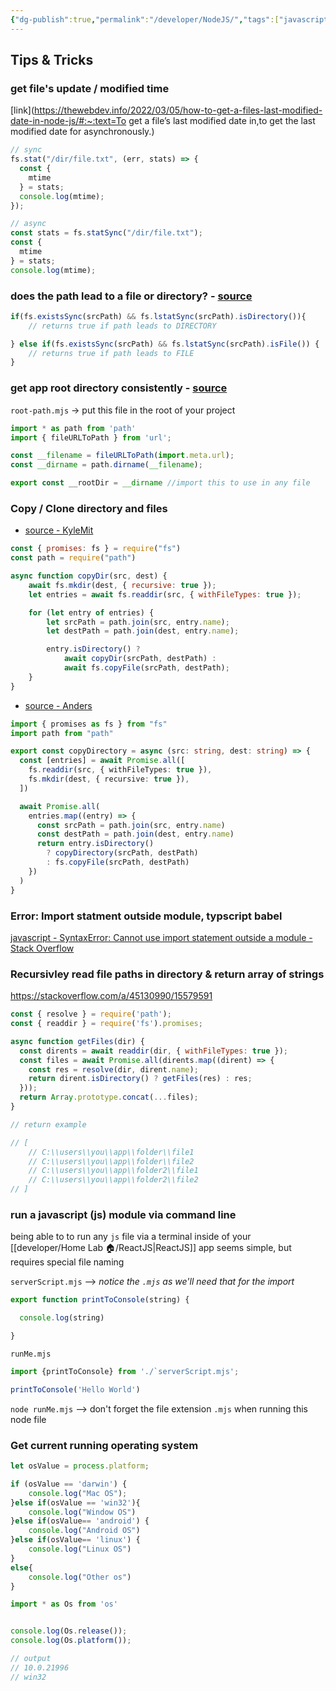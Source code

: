 ```yaml
---
{"dg-publish":true,"permalink":"/developer/NodeJS/","tags":["javascript","typescript","webdev"]}
---
```


## Tips & Tricks

### get file's update / modified time
[link](https://thewebdev.info/2022/03/05/how-to-get-a-files-last-modified-date-in-node-js/#:~:text=To get a file’s last modified date in,to get the last modified date for asynchronously.)
```js
// sync
fs.stat("/dir/file.txt", (err, stats) => {
  const {
    mtime
  } = stats;
  console.log(mtime);
});

// async
const stats = fs.statSync("/dir/file.txt");
const {
  mtime
} = stats;
console.log(mtime);
```

### does the path lead to a file or directory? - [source](https://stackoverflow.com/a/15630832/15579591)
```js
if(fs.existsSync(srcPath) && fs.lstatSync(srcPath).isDirectory()){
	// returns true if path leads to DIRECTORY

} else if(fs.existsSync(srcPath) && fs.lstatSync(srcPath).isFile()) {
	// returns true if path leads to FILE
}
```

### get app root directory consistently - [source](https://flaviocopes.com/fix-dirname-not-defined-es-module-scope/)
`root-path.mjs` -> put this file in the root of your project
```js
import * as path from 'path'
import { fileURLToPath } from 'url';

const __filename = fileURLToPath(import.meta.url);
const __dirname = path.dirname(__filename);

export const __rootDir = __dirname //import this to use in any file
```
### Copy / Clone directory and files
- [source - KyleMit](https://stackoverflow.com/a/64255382/15579591)
```javascript
const { promises: fs } = require("fs")
const path = require("path")

async function copyDir(src, dest) {
    await fs.mkdir(dest, { recursive: true });
    let entries = await fs.readdir(src, { withFileTypes: true });

    for (let entry of entries) {
        let srcPath = path.join(src, entry.name);
        let destPath = path.join(dest, entry.name);

        entry.isDirectory() ?
            await copyDir(srcPath, destPath) :
            await fs.copyFile(srcPath, destPath);
    }
}
```

- [source - Anders](https://stackoverflow.com/a/68552726/15579591)
```typescript
import { promises as fs } from "fs"
import path from "path"

export const copyDirectory = async (src: string, dest: string) => {
  const [entries] = await Promise.all([
    fs.readdir(src, { withFileTypes: true }),
    fs.mkdir(dest, { recursive: true }),
  ])

  await Promise.all(
    entries.map((entry) => {
      const srcPath = path.join(src, entry.name)
      const destPath = path.join(dest, entry.name)
      return entry.isDirectory()
        ? copyDirectory(srcPath, destPath)
        : fs.copyFile(srcPath, destPath)
    })
  )
}
```

### Error: Import statment outside module, typscript babel
[javascript - SyntaxError: Cannot use import statement outside a module - Stack Overflow](https://stackoverflow.com/questions/58384179/syntaxerror-cannot-use-import-statement-outside-a-module)

### Recursivley read file paths in directory & return array of strings 
https://stackoverflow.com/a/45130990/15579591
```javascript
const { resolve } = require('path');
const { readdir } = require('fs').promises;

async function getFiles(dir) {
  const dirents = await readdir(dir, { withFileTypes: true });
  const files = await Promise.all(dirents.map((dirent) => {
    const res = resolve(dir, dirent.name);
    return dirent.isDirectory() ? getFiles(res) : res;
  }));
  return Array.prototype.concat(...files);
}

// return example

// [
	// C:\\users\\you\\app\\folder\\file1
	// C:\\users\\you\\app\\folder\\file2
	// C:\\users\\you\\app\\folder2\\file1
	// C:\\users\\you\\app\\folder2\\file2
// ]
```

### run a javascript (js) module via command line
being able to to run any `js` file via a terminal inside of your [[developer/Home Lab 🏠/ReactJS\|ReactJS]] app seems simple, but requires special file naming

`serverScript.mjs` --> *notice the `.mjs` as we'll need that for the import*
```js
export function printToConsole(string) {

  console.log(string)

}
```

`runMe.mjs`
```js
import {printToConsole} from './`serverScript.mjs';

printToConsole('Hello World')
```

`node runMe.mjs` --> don't forget the file extension `.mjs` when running this node file


### Get current running operating system
```javascript
let osValue = process.platform;

if (osValue == 'darwin') {
    console.log("Mac OS");
}else if(osValue == 'win32'){
    console.log("Window OS")
}else if(osValue== 'android') {
    console.log("Android OS")
}else if(osValue== 'linux') {
    console.log("Linux OS")
}
else{
    console.log("Other os")
}
```

```javascript
import * as Os from 'os'


console.log(Os.release()); 
console.log(Os.platform()); 

// output 
// 10.0.21996
// win32
```

